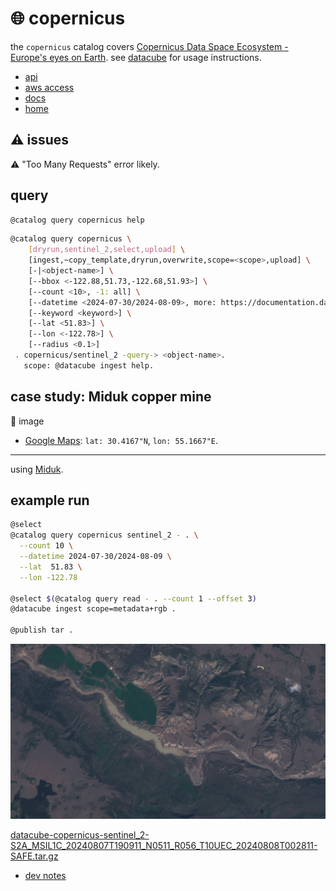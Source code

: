 # 🌐 copernicus

the `copernicus` catalog covers [Copernicus Data Space Ecosystem - Europe's eyes on Earth](https://dataspace.copernicus.eu/). see [datacube](../) for usage instructions.

 - [api](https://catalogue.dataspace.copernicus.eu/stac)
 - [aws access](https://documentation.dataspace.copernicus.eu/APIs/S3.html)
 - [docs](https://documentation.dataspace.copernicus.eu/APIs/STAC.html)
 - [home](https://dataspace.copernicus.eu/)

## ⚠️ issues

⚠️ "Too Many Requests" error likely.

## query

```bash
@catalog query copernicus help
```
```bash
@catalog query copernicus \
	[dryrun,sentinel_2,select,upload] \
	[ingest,~copy_template,dryrun,overwrite,scope=<scope>,upload] \
	[-|<object-name>] \
	[--bbox <-122.88,51.73,-122.68,51.93>] \
	[--count <10>, -1: all] \
	[--datetime <2024-07-30/2024-08-09>, more: https://documentation.dataspace.copernicus.eu/APIs/STAC.html#search-items-by-datetime] \
	[--keyword <keyword>] \
	[--lat <51.83>] \
	[--lon <-122.78>] \
	[--radius <0.1>]
 . copernicus/sentinel_2 -query-> <object-name>.
   scope: @datacube ingest help.
```

## case study: Miduk copper mine

🚧 image

 - [Google Maps](https://maps.app.goo.gl/vaVBoDgci6kJP2KEA): `lat: 30.4167"N`, `lon: 55.1667"E`.

---

using [Miduk](../../watch/targets/md/Miduk.md).

## example run

```bash
@select
@catalog query copernicus sentinel_2 - . \
  --count 10 \
  --datetime 2024-07-30/2024-08-09 \
  --lat  51.83 \
  --lon -122.78

@select $(@catalog query read - . --count 1 --offset 3)
@datacube ingest scope=metadata+rgb .

@publish tar .
```

![image](https://github.com/kamangir/assets/blob/main/blue-geo/chilcotin-query-2024-08-23-v1.png?raw=true)

[datacube-copernicus-sentinel_2-S2A_MSIL1C_20240807T190911_N0511_R056_T10UEC_20240808T002811-SAFE.tar.gz](https://kamangir-public.s3.ca-central-1.amazonaws.com/datacube-copernicus-sentinel_2-S2A_MSIL1C_20240807T190911_N0511_R056_T10UEC_20240808T002811-SAFE.tar.gz)

- [dev notes](https://arash-kamangir.medium.com/%EF%B8%8F-conversations-with-ai-183-53e60268d40e)
